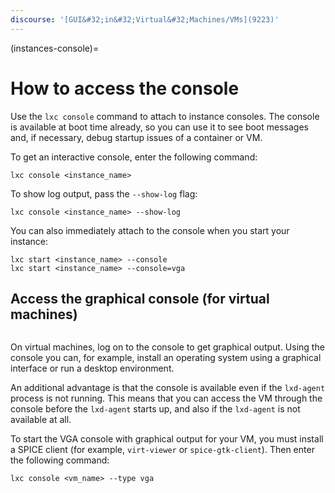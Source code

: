 ```yaml
---
discourse: '[GUI&#32;in&#32;Virtual&#32;Machines/VMs](9223)'
---
```


(instances-console)=
# How to access the console

Use the `lxc console` command to attach to instance consoles.
The console is available at boot time already, so you can use it to see boot messages and, if necessary, debug startup issues of a container or VM.

To get an interactive console, enter the following command:

    lxc console <instance_name>

To show log output, pass the `--show-log` flag:

    lxc console <instance_name> --show-log

You can also immediately attach to the console when you start your instance:

    lxc start <instance_name> --console
    lxc start <instance_name> --console=vga

## Access the graphical console (for virtual machines)

```{youtube} https://www.youtube.com/watch?v=pEUsTMiq4B4
```

On virtual machines, log on to the console to get graphical output.
Using the console you can, for example, install an operating system using a graphical interface or run a desktop environment.

An additional advantage is that the console is available even if the `lxd-agent` process is not running.
This means that you can access the VM through the console before the `lxd-agent` starts up, and also if the `lxd-agent` is not available at all.

To start the VGA console with graphical output for your VM, you must install a SPICE client (for example, `virt-viewer` or `spice-gtk-client`).
Then enter the following command:

    lxc console <vm_name> --type vga
